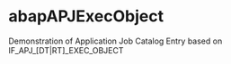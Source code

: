 # abapAPJExecObject
Demonstration of Application Job Catalog Entry based on IF_APJ_[DT|RT]_EXEC_OBJECT
